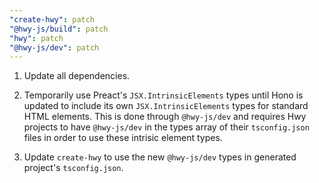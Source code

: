 ```yaml
---
"create-hwy": patch
"@hwy-js/build": patch
"hwy": patch
"@hwy-js/dev": patch
---
```


1. Update all dependencies.

2. Temporarily use Preact's `JSX.IntrinsicElements` types until Hono is updated to include its own `JSX.IntrinsicElements` types for standard HTML elements. This is done through `@hwy-js/dev` and requires Hwy projects to have `@hwy-js/dev` in the types array of their `tsconfig.json` files in order to use these intrisic element types.

3. Update `create-hwy` to use the new `@hwy-js/dev` types in generated project's `tsconfig.json`.
